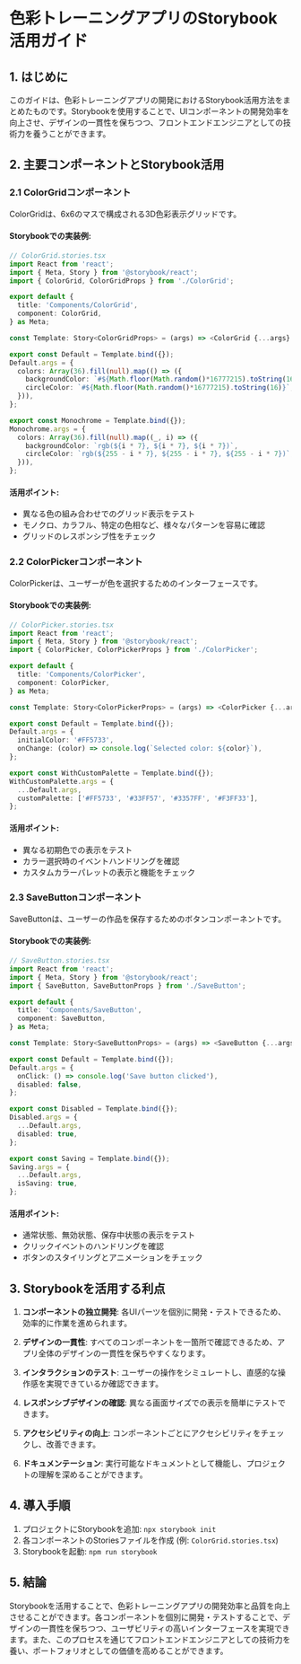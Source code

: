 # 色彩トレーニングアプリのStorybook活用ガイド

## 1. はじめに

このガイドは、色彩トレーニングアプリの開発におけるStorybook活用方法をまとめたものです。Storybookを使用することで、UIコンポーネントの開発効率を向上させ、デザインの一貫性を保ちつつ、フロントエンドエンジニアとしての技術力を養うことができます。

## 2. 主要コンポーネントとStorybook活用

### 2.1 ColorGridコンポーネント

ColorGridは、6x6のマスで構成される3D色彩表示グリッドです。

#### Storybookでの実装例:

```typescript
// ColorGrid.stories.tsx
import React from 'react';
import { Meta, Story } from '@storybook/react';
import { ColorGrid, ColorGridProps } from './ColorGrid';

export default {
  title: 'Components/ColorGrid',
  component: ColorGrid,
} as Meta;

const Template: Story<ColorGridProps> = (args) => <ColorGrid {...args} />;

export const Default = Template.bind({});
Default.args = {
  colors: Array(36).fill(null).map(() => ({
    backgroundColor: `#${Math.floor(Math.random()*16777215).toString(16)}`,
    circleColor: `#${Math.floor(Math.random()*16777215).toString(16)}`,
  })),
};

export const Monochrome = Template.bind({});
Monochrome.args = {
  colors: Array(36).fill(null).map((_, i) => ({
    backgroundColor: `rgb(${i * 7}, ${i * 7}, ${i * 7})`,
    circleColor: `rgb(${255 - i * 7}, ${255 - i * 7}, ${255 - i * 7})`,
  })),
};
```

#### 活用ポイント:
- 異なる色の組み合わせでのグリッド表示をテスト
- モノクロ、カラフル、特定の色相など、様々なパターンを容易に確認
- グリッドのレスポンシブ性をチェック

### 2.2 ColorPickerコンポーネント

ColorPickerは、ユーザーが色を選択するためのインターフェースです。

#### Storybookでの実装例:

```typescript
// ColorPicker.stories.tsx
import React from 'react';
import { Meta, Story } from '@storybook/react';
import { ColorPicker, ColorPickerProps } from './ColorPicker';

export default {
  title: 'Components/ColorPicker',
  component: ColorPicker,
} as Meta;

const Template: Story<ColorPickerProps> = (args) => <ColorPicker {...args} />;

export const Default = Template.bind({});
Default.args = {
  initialColor: '#FF5733',
  onChange: (color) => console.log(`Selected color: ${color}`),
};

export const WithCustomPalette = Template.bind({});
WithCustomPalette.args = {
  ...Default.args,
  customPalette: ['#FF5733', '#33FF57', '#3357FF', '#F3FF33'],
};
```

#### 活用ポイント:
- 異なる初期色での表示をテスト
- カラー選択時のイベントハンドリングを確認
- カスタムカラーパレットの表示と機能をチェック

### 2.3 SaveButtonコンポーネント

SaveButtonは、ユーザーの作品を保存するためのボタンコンポーネントです。

#### Storybookでの実装例:

```typescript
// SaveButton.stories.tsx
import React from 'react';
import { Meta, Story } from '@storybook/react';
import { SaveButton, SaveButtonProps } from './SaveButton';

export default {
  title: 'Components/SaveButton',
  component: SaveButton,
} as Meta;

const Template: Story<SaveButtonProps> = (args) => <SaveButton {...args} />;

export const Default = Template.bind({});
Default.args = {
  onClick: () => console.log('Save button clicked'),
  disabled: false,
};

export const Disabled = Template.bind({});
Disabled.args = {
  ...Default.args,
  disabled: true,
};

export const Saving = Template.bind({});
Saving.args = {
  ...Default.args,
  isSaving: true,
};
```

#### 活用ポイント:
- 通常状態、無効状態、保存中状態の表示をテスト
- クリックイベントのハンドリングを確認
- ボタンのスタイリングとアニメーションをチェック

## 3. Storybookを活用する利点

1. **コンポーネントの独立開発**: 各UIパーツを個別に開発・テストできるため、効率的に作業を進められます。

2. **デザインの一貫性**: すべてのコンポーネントを一箇所で確認できるため、アプリ全体のデザインの一貫性を保ちやすくなります。

3. **インタラクションのテスト**: ユーザーの操作をシミュレートし、直感的な操作感を実現できているか確認できます。

4. **レスポンシブデザインの確認**: 異なる画面サイズでの表示を簡単にテストできます。

5. **アクセシビリティの向上**: コンポーネントごとにアクセシビリティをチェックし、改善できます。

6. **ドキュメンテーション**: 実行可能なドキュメントとして機能し、プロジェクトの理解を深めることができます。

## 4. 導入手順

1. プロジェクトにStorybookを追加: `npx storybook init`
2. 各コンポーネントのStoriesファイルを作成 (例: `ColorGrid.stories.tsx`)
3. Storybookを起動: `npm run storybook`

## 5. 結論

Storybookを活用することで、色彩トレーニングアプリの開発効率と品質を向上させることができます。各コンポーネントを個別に開発・テストすることで、デザインの一貫性を保ちつつ、ユーザビリティの高いインターフェースを実現できます。また、このプロセスを通じてフロントエンドエンジニアとしての技術力を養い、ポートフォリオとしての価値を高めることができます。
